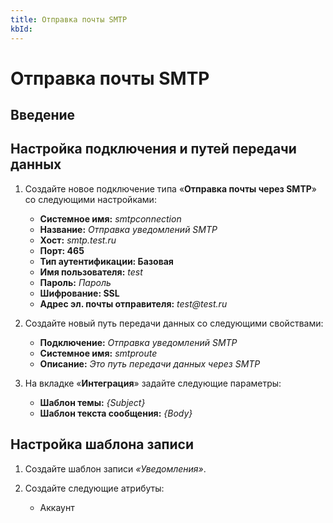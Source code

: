 ```yaml
---
title: Отправка почты SMTP
kbId:
---
```


# Отправка почты SMTP

## Введение

## Настройка подключения и путей передачи данных

1. Создайте новое подключение типа «**Отправка почты через SMTP**» со следующими настройками:

    - **Системное имя:** _smtpconnection_
    - **Название:** _Отправка уведомлений SMTP_
    - **Хост:** _smtp.test.ru_
    - **Порт: 465**
    - **Тип аутентификации: Базовая**
    - **Имя пользователя:** _test_
    - **Пароль:** _Пароль_
    - **Шифрование: SSL**
    - **Адрес эл. почты отправителя:** _test@test.ru_

2. Создайте новый путь передачи данных со следующими свойствами:

    - **Подключение:** _Отправка уведомлений SMTP_
    - **Системное имя:** _smtproute_
    - **Описание:** _Это путь передачи данных через SMTP_
3. На вкладке «**Интеграция**» задайте следующие параметры:

    - **Шаблон темы:** _{Subject}_
    - **Шаблон текста сообщения:** _{Body}_

## Настройка шаблона записи

1. Создайте шаблон записи _«Уведомления»_.
2. Создайте следующие атрибуты:

    - Аккаунт